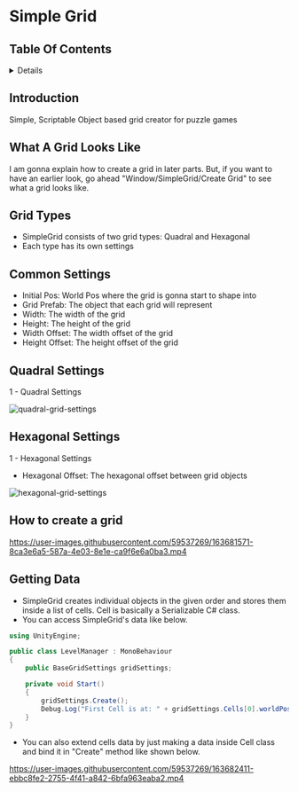 # Simple Grid

## Table Of Contents 
 
<details>
<summary>Details</summary>

  - [Introduction](#introduction)
  - [Quick Look](#what-a-grid-looks-like)
  - [Grid Types](#grid-types)
  - [Common Settings](#common-settings)
  - [Quadral Settings](#quadral-settings)
  - [Hexagonal Settings](#hexagonal-settings)
  - [Creating Grid](#how-to-create-a-grid)
  - [Getting Data](#getting-data)
  - [Extending SimpleGrid](#how-to-extend)
    
</details>

## Introduction
Simple, Scriptable Object based grid creator for puzzle games

    
## What A Grid Looks Like
I am gonna explain how to create a grid in later parts. But, if you want to have an earlier look, go ahead "Window/SimpleGrid/Create Grid" to see what a grid looks like.
 

## Grid Types
 - SimpleGrid consists of two grid types: Quadral and Hexagonal
 - Each type has its own settings

## Common Settings
 - Initial Pos: World Pos where the grid is gonna start to shape into
 - Grid Prefab: The object that each grid will represent
 - Width: The width of the grid
 - Height: The height of the grid
 - Width Offset: The width offset of the grid
 - Height Offset: The height offset of the grid

 
## Quadral Settings
1 - Quadral Settings 

![quadral-grid-settings](https://user-images.githubusercontent.com/59537269/163680889-0963042b-ed62-4940-9d2a-313c630ea461.png)


## Hexagonal Settings
1 - Hexagonal Settings

 - Hexagonal Offset: The hexagonal offset between grid objects
 
![hexagonal-grid-settings](https://user-images.githubusercontent.com/59537269/163680980-928c412f-b87f-4f9e-889f-3bc0e8f07944.png)

## How to create a grid
https://user-images.githubusercontent.com/59537269/163681571-8ca3e6a5-587a-4e03-8e1e-ca9f6e6a0ba3.mp4


## Getting Data

- SimpleGrid creates individual objects in the given order and stores them inside a list of cells. Cell is basically a Serializable C# class.
- You can access SimpleGrid's data like below.

```csharp 
using UnityEngine;

public class LevelManager : MonoBehaviour
{
    public BaseGridSettings gridSettings;

    private void Start()
    {
        gridSettings.Create();
        Debug.Log("First Cell is at: " + gridSettings.Cells[0].worldPos);
    }
}
```

 - You can also extend cells data by just making a data inside Cell class and bind it in "Create" method like shown below.

https://user-images.githubusercontent.com/59537269/163682411-ebbc8fe2-2755-4f41-a842-6bfa963eaba2.mp4
